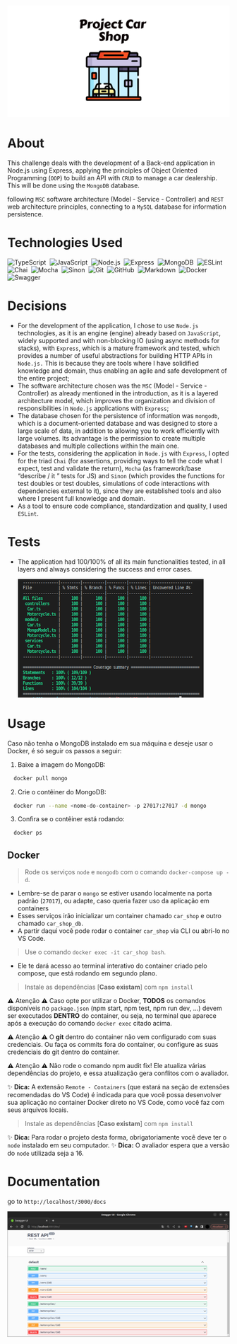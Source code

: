 ![1666805242487](image/README/1666805242487.png)

# About

This challenge deals with the development of a Back-end application in Node.js using Express, applying the principles of Object Oriented Programming (`OOP`) to build an API with `CRUD` to manage a car dealership. This will be done using the `MongoDB` database.

following `MSC` software architecture (Model - Service - Controller) and `REST` web architecture principles, connecting to a `MySQL` database for information persistence.

# ****Technologies Used****

![TypeScript](https://img.shields.io/badge/TypeScript-05122A?style=flat&logo)&nbsp;
![JavaScript](https://img.shields.io/badge/-JavaScript-05122A?style=flat&logo=javascript)&nbsp;
![Node.js](https://img.shields.io/badge/-Node.js-05122A?style=flat&logo=node.js)&nbsp;
![Express](https://img.shields.io/badge/-Express-05122A?style=flat&logo=express)&nbsp;
![MongoDB](https://img.shields.io/badge/MongoDB-4EA94B?style=flat&logo=mongodb&logoColor=white)&nbsp;
![ESLint](https://img.shields.io/badge/-ESLint-05122A?style=flat&logo=eslint)&nbsp;
![Chai](https://img.shields.io/badge/-Chai-05122A?style=flat&logo=chai)&nbsp;
![Mocha](https://img.shields.io/badge/-Mocha-05122A?style=flat&logo=mocha)&nbsp;
![Sinon](https://img.shields.io/badge/-Sinon-05122A?style=flat&logo=sinon)&nbsp;
![Git](https://img.shields.io/badge/-Git-05122A?style=flat&logo=git)&nbsp;
![GitHub](https://img.shields.io/badge/-GitHub-05122A?style=flat&logo=github)&nbsp;
![Markdown](https://img.shields.io/badge/-Markdown-05122A?style=flat&logo=markdown)&nbsp;
![Docker](https://img.shields.io/badge/-Docker-05122A?style=flat&logo=docker)&nbsp;
![Swagger](https://img.shields.io/badge/-Swagger-05122A?style=flat&logo=swagger)&nbsp;

# Decisions

* For the development of the application, I chose to use `Node.js` technologies, as it is an engine (engine) already based on `JavaScript`, widely supported and with non-blocking IO (using async methods for stacks), with `Express`, which is a mature framework and tested, which provides a number of useful abstractions for building HTTP APIs in ` Node.js.` This is because they are tools where I have solidified knowledge and domain, thus enabling an agile and safe development of the entire project;
* The software architecture chosen was the `MSC` (Model - Service - Controller) as already mentioned in the introduction, as it is a layered architecture model, which improves the organization and division of responsibilities in `Node.js` applications with `Express`;
* The database chosen for the persistence of information was `mongodb`, which is a document-oriented database and was designed to store a large scale of data, in addition to allowing you to work efficiently with large volumes. Its advantage is the permission to create multiple databases and multiple collections within the main one.
* For the tests, considering the application in `Node.js` with `Express`, I opted for the triad `Chai` (for assertions, providing ways to tell the code what I expect, test and validate the return), `Mocha` (as framework/base “describe / it ” tests for JS) and `Sinon` (which provides the functions for test doubles or test doubles, simulations of code interactions with dependencies external to it), since they are established tools and also where I present full knowledge and domain.
* As a tool to ensure code compliance, standardization and quality, I used `ESLint`.

# Tests

* The application had 100/100% of all its main functionalities tested, in all layers and always considering the success and error cases.

  ![1667058984706](image/README/1667058984706.png)

# Usage

  Caso não tenha o MongoDB instalado em sua máquina e deseje usar o Docker, é só seguir os passos a seguir:

1. Baixe a imagem do MongoDB:

```sh
  docker pull mongo
```

2. Crie o contêiner do MongoDB:

```sh
  docker run --name <nome-do-container> -p 27017:27017 -d mongo
```

3. Confira se o contêiner está rodando:

```sh
  docker ps
```

## Docker

> Rode os serviços `node` e `mongodb` com o comando `docker-compose up -d`.

- Lembre-se de parar o `mongo` se estiver usando localmente na porta padrão (`27017`), ou adapte, caso queria fazer uso da aplicação em containers
- Esses serviços irão inicializar um container chamado `car_shop` e outro chamado `car_shop_db`.
- A partir daqui você pode rodar o container `car_shop` via CLI ou abri-lo no VS Code.

> Use o comando `docker exec -it car_shop bash`.

- Ele te dará acesso ao terminal interativo do container criado pelo compose, que está rodando em segundo plano.

> Instale as dependências [**Caso existam**] com `npm install`

  ⚠ Atenção ⚠ Caso opte por utilizar o Docker, **TODOS** os comandos disponíveis no `package.json` (npm start, npm test, npm run dev, ...) devem ser executados **DENTRO** do container, ou seja, no terminal que aparece após a execução do comando `docker exec` citado acima.

  ⚠ Atenção ⚠ O **git** dentro do container não vem configurado com suas credenciais. Ou faça os commits fora do container, ou configure as suas credenciais do git dentro do container.

  ⚠ Atenção ⚠ Não rode o comando npm audit fix! Ele atualiza várias dependências do projeto, e essa atualização gera conflitos com o avaliador.

  ✨ **Dica:** A extensão `Remote - Containers` (que estará na seção de extensões recomendadas do VS Code) é indicada para que você possa desenvolver sua aplicação no container Docker direto no VS Code, como você faz com seus arquivos locais.

> Instale as dependências [**Caso existam**] com `npm install`

  ✨ **Dica:** Para rodar o projeto desta forma, obrigatoriamente você deve ter o `node` instalado em seu computador.
  ✨ **Dica:** O avaliador espera que a versão do `node` utilizada seja a 16.

# Documentation

go to `http://localhost/3000/docs`

![1667081534004](image/README/1667081534004.png)
